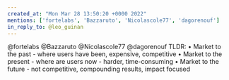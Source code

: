 ```yaml
---
created_at: "Mon Mar 28 13:50:20 +0000 2022"
mentions: ['fortelabs', 'Bazzaruto', 'Nicolascole77', 'dagorenouf']
in_reply_to: @leo_guinan
---
```


@fortelabs @Bazzaruto @Nicolascole77 @dagorenouf TLDR:
• Market to the past - where users have been, expensive, competitive
• Market to the present - where are users now - harder, time-consuming
• Market to the future - not competitive, compounding results, impact focused